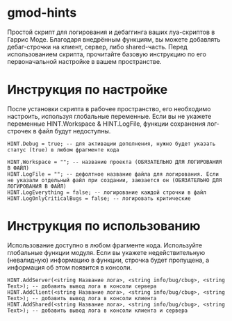 # gmod-hints
Простой скрипт для логирования и дебаггинга ваших луа-скриптов в Гаррис Моде.
Благодаря внедрённым функциям, вы можете добавлять дебаг-строчки на клиент, сервер, либо shared-часть.
Перед использованием скрипта, прочитайте базовую инструкцию по его первоначальной настройке в вашем пространстве.

# Инструкция по настройке
После установки скрипта в рабочее пространство, его необходимо настроить, используя глобальные переменные.
Если вы не укажете переменные HINT.Workspace & HINT.LogFile, функции сохранения лог-строчек в файл будут недоступны.
```
HINT.Debug = true; -- для активации дополнения, нужно будет указать статус (true) в любом фрагменте кода

HINT.Workspace = ""; -- название проекта (ОБЯЗАТЕЛЬНО ДЛЯ ЛОГИРОВАНИЯ В ФАЙЛ)
HINT.LogFile = ""; -- дефолтное название файла для логирования. Если не указали отдельный файл при создании, заюзается он (ОБЯЗАТЕЛЬНО ДЛЯ ЛОГИРОВАНИЯ В ФАЙЛ)
HINT.LogEverything = false; -- логирование каждой строчки в файл
HINT.LogOnlyCriticalBugs = false; -- логировать критические
```

# Инструкция по использованию
Использование доступно в любом фрагменте кода. Используйте глобальные функции модуля. Если вы укажете недействительную (невалидную) информацию в функции, строчка будет пропущена, а информация об этом появится в консоли.
```
HINT.AddServer(<string Название лога>, <string info/bug/cbug>, <string Text>); -- добавить вывод лога в консоли сервера
HINT.AddClient(<string Название лога>, <string info/bug/cbug>, <string Text>); -- добавить вывод лога в консоли клиента
HINT.AddShared(<string Название лога>, <string info/bug/cbug>, <string Text>); -- добавить вывод лога в консоли клиента и сервера
```
